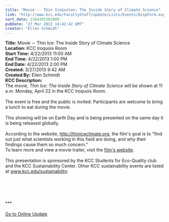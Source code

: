 ```yaml
---
title: "Movie -- Thin Ice&colon; The Inside Story of Climate Science"
link: "http://www.kcc.edu/FacultyStaff/update/Lists/Events/DispForm.aspx?ID=375"
sort_date: 1364395362000
pubDate: "27 Mar 2013 14:42:42 GMT"
creator: "Ellen Schmidt"
---
```


<div><b>Title:</b> Movie -- Thin Ice: The Inside Story of Climate Science</div>
<div><b>Location:</b> KCC Iroquois Room</div>
<div><b>Start Time:</b> 4/22/2013 11:00 AM</div>
<div><b>End Time:</b> 4/22/2013 1:00 PM</div>
<div><b>End Date:</b> 4/22/2013 2:00 PM</div>
<div><b>Created:</b> 3/27/2013 9:42 AM</div>
<div><b>Created By:</b> Ellen Schmidt</div>
<div><b>KCC Description:</b> <div class="ExternalClass9E6708C2CB5A410789EDA5456B394B25">
<div>
<div>The movie, <em>Thin Ice: The Inside Story of Climate Science</em> will be shown at 11 a.m. Monday, April 22 in the KCC Iroquois Room.</div>
<div> </div>
<div>The event is free and the public is invited. Participants are welcome to bring a lunch to eat during the movie. </div>
<div> </div>
<div>This showing will be on Earth Day and is being presented on the same day it is being released globally.</div>
<div> </div>
<div>According to the website, <a href="http://thiniceclimate.org/">http://thiniceclimate.org</a>, the film's goal is to &quot;find out just what scientists working in this field are doing, and why their findings cause them so much concern.&quot;<br /></div>
<div>To learn more and view a movie trailer, visit the <a href="http://thiniceclimate.org/">film's website</a>.</div>
<div> </div>
<div>This presentation is sponsored by the KCC Students for Eco-Quality club and the KCC Sustainability Center. Other KCC sustainability events are listed at <a href="/sustainability">www.kcc.edu/sustainability</a>. </div>
<div> </div>
<div> </div>
<div> </div>
<div>
<div> </div>
<div>
<div>
<div> </div>
<div>
<div>***</div>
<div> </div>
<div><a href="/FacultyStaff/update/Pages/dailyupdate.aspx">Go to Online Update</a></div>
<div> </div></div></div></div>
<div> </div></div></div></div></div>
